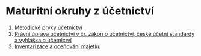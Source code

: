 # Maturitní okruhy z účetnictví

1. [Metodické prvky účetnictví](./1.md)
2. [Právní úprava účetnictví v čr. zákon o účetnictví, české účetní standardy a vyhláška o účetnictví](./2.md)
3. [Inventarizace a oceňování majetku](./3.md)
